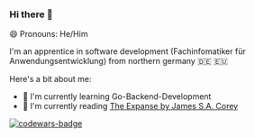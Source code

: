 ### Hi there 👋
😄 Pronouns: He/Him 

I'm an apprentice in software development (Fachinfomatiker für Anwendungsentwicklung) from northern germany 🇩🇪 🇪🇺

Here's a bit about me:
- 🌱 I'm currently learning Go-Backend-Development
- 📕 I'm currently reading [The Expanse by James S.A. Corey](https://www.goodreads.com/series/281756-the-expanse-chronological)
 
<a href="https://www.codewars.com/users/AnonymousPangolin" target="_blank">![codewars-badge](https://www.codewars.com/users/AnonymousPangolin/badges/large)</a>
